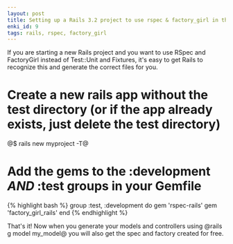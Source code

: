 ```yaml
---
layout: post
title: Setting up a Rails 3.2 project to use rspec & factory_girl in the generator
enki_id: 9
tags: rails, rspec, factory_girl
---
```


If you are starting a new Rails project and you want to use RSpec and FactoryGirl instead of Test::Unit and Fixtures, it's easy to get Rails to recognize this and generate the correct files for you.

# Create a new rails app without the test directory (or if the app already exists, just delete the test directory)
@$ rails new myproject -T@
# Add the gems to the :development *AND* :test groups in your Gemfile

{% highlight bash %}
group :test, :development do
  gem 'rspec-rails'
  gem 'factory_girl_rails'
end
{% endhighlight %}

That's it! Now when you generate your models and controllers using @rails g model my_model@ you will also get the spec and factory created for free.
